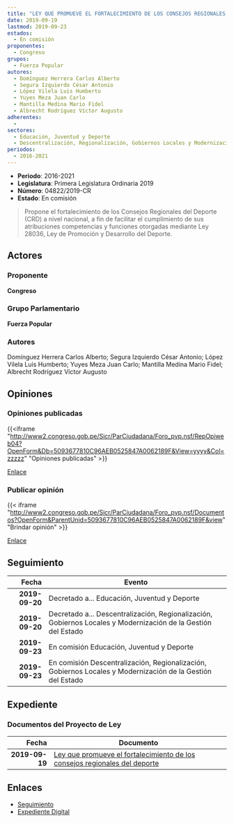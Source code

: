 ```yaml
---
title: "LEY QUE PROMUEVE EL FORTALECIMIENTO DE LOS CONSEJOS REGIONALES DEL DEPORTE"
date: 2019-09-19
lastmod: 2019-09-23
estados: 
  - En comisión
proponentes: 
  - Congreso
grupos: 
  - Fuerza Popular
autores: 
  - Domínguez Herrera Carlos Alberto
  - Segura Izquierdo César Antonio
  - López Vilela Luis Humberto
  - Yuyes Meza Juan Carlo
  - Mantilla Medina Mario Fidel
  - Albrecht Rodríguez Víctor Augusto
adherentes: 
  - 
sectores: 
  - Educación, Juventud y Deporte
  - Descentralización, Regionalización, Gobiernos Locales y Modernización de la Gestión del Estado
periodos: 
  - 2016-2021
---
```


- **Periodo**: 2016-2021
- **Legislatura**: Primera Legislatura Ordinaria 2019
- **Número**: 04822/2019-CR
- **Estado**: En comisión

> Propone el fortalecimiento de los Consejos Regionales del Deporte (CRD) a nivel nacional, a fin de facilitar el cumplimiento de sus atribuciones competencias y funciones otorgadas mediante Ley 28036, Ley de Promoción y Desarrollo del Deporte.


## Actores

### Proponente

**Congreso**

### Grupo Parlamentario

**Fuerza Popular**

### Autores

Domínguez Herrera Carlos Alberto; Segura Izquierdo César Antonio; López Vilela Luis Humberto; Yuyes Meza Juan Carlo; Mantilla Medina Mario Fidel; Albrecht Rodríguez Víctor Augusto


## Opiniones

### Opiniones publicadas

{{<iframe "http://www2.congreso.gob.pe/Sicr/ParCiudadana/Foro_pvp.nsf/RepOpiweb04?OpenForm&Db=5093677810C96AEB0525847A0062189F&View=yyyy&Col=zzzzz" "Opiniones publicadas" >}}

[Enlace](http://www2.congreso.gob.pe/Sicr/ParCiudadana/Foro_pvp.nsf/RepOpiweb04?OpenForm&Db=5093677810C96AEB0525847A0062189F&View=yyyy&Col=zzzzz)
### Publicar opinión

{{< iframe "http://www2.congreso.gob.pe/Sicr/ParCiudadana/Foro_pvp.nsf/Documentos?OpenForm&ParentUnid=5093677810C96AEB0525847A0062189F&view" "Brindar opinión" >}}

[Enlace](http://www2.congreso.gob.pe/Sicr/ParCiudadana/Foro_pvp.nsf/Documentos?OpenForm&ParentUnid=5093677810C96AEB0525847A0062189F&view)

## Seguimiento

| Fecha | Evento |
|------:|--------|
| **2019-09-20** | Decretado a... Educación, Juventud y Deporte|
| **2019-09-20** | Decretado a... Descentralización, Regionalización, Gobiernos Locales y Modernización de la Gestión del Estado|
| **2019-09-23** | En comisión Educación, Juventud y Deporte|
| **2019-09-23** | En comisión Descentralización, Regionalización, Gobiernos Locales y Modernización de la Gestión del Estado|


## Expediente


### Documentos del Proyecto de Ley

| Fecha | Documento |
|------:|--------|
| **2019-09-19** | [Ley que promueve el fortalecimiento de los consejos regionales del deporte](http://www.leyes.congreso.gob.pe/Documentos/2016_2021/Proyectos_de_Ley_y_de_Resoluciones_Legislativas/PL0481920190918.pdf) |

## Enlaces 

- [Seguimiento](http://www2.congreso.gob.pe/Sicr/TraDocEstProc/CLProLey2016.nsf/f7fff46988ca05b1052578e100829cc7/aff5540be9f3cd8e0525847a00664dc6?OpenDocument)
- [Expediente Digital](http://www2.congreso.gob.pe/Sicr/TraDocEstProc/CLProLey2016.nsf/f7fff46988ca05b1052578e100829cc7/aff5540be9f3cd8e0525847a00664dc6?OpenDocument&Click=05257FB7005EB655.eb71d0cf91d8294e05256cdf006b5706/$Body/0.1C6C)
